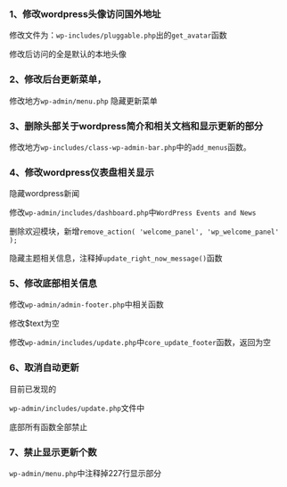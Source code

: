 ### 1、修改wordpress头像访问国外地址

修改文件为：`wp-includes/pluggable.php`出的`get_avatar`函数

修改后访问的全是默认的本地头像

### 2、修改后台更新菜单，

修改地方`wp-admin/menu.php` 隐藏更新菜单

### 3、删除头部关于wordpress简介和相关文档和显示更新的部分

修改地方`wp-includes/class-wp-admin-bar.php`中的`add_menus`函数。

### 4、修改wordpress仪表盘相关显示

隐藏wordpress新闻

修改`wp-admin/includes/dashboard.php`中`WordPress Events and News`

删除欢迎模块，新增`remove_action( 'welcome_panel', 'wp_welcome_panel' );`

隐藏主题相关信息，注释掉`update_right_now_message()`函数

### 5、修改底部相关信息

修改`wp-admin/admin-footer.php`中相关函数

修改$text为空

修改`wp-admin/includes/update.php`中`core_update_footer`函数，返回为空

### 6、取消自动更新

目前已发现的

`wp-admin/includes/update.php`文件中

底部所有函数全部禁止


### 7、禁止显示更新个数

`wp-admin/menu.php`中注释掉227行显示部分

